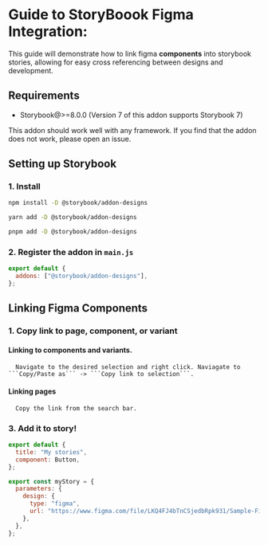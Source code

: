 # Guide to StoryBoook Figma Integration: 

  This guide will demonstrate how to link figma **components** into storybook stories, allowing for easy cross referencing between designs and development.

## Requirements

- Storybook@>=8.0.0 (Version 7 of this addon supports Storybook 7)

This addon should work well with any framework. If you find that the addon does not work, please open an issue.

## Setting up Storybook

### 1. Install

```sh
npm install -D @storybook/addon-designs

yarn add -D @storybook/addon-designs

pnpm add -D @storybook/addon-designs
```

### 2. Register the addon in `main.js`

```js
export default {
  addons: ["@storybook/addon-designs"],
};
```

## Linking Figma Components

### 1. Copy link to page, component, or variant

  #### Linking to components and variants. 
      Navigate to the desired selection and right click. Naviagate to ```Copy/Paste as``` -> ```Copy link to selection```. 
  #### Linking pages 
      Copy the link from the search bar. 

### 3. Add it to story!

```js
export default {
  title: "My stories",
  component: Button,
};

export const myStory = {
  parameters: {
    design: {
      type: "figma",
      url: "https://www.figma.com/file/LKQ4FJ4bTnCSjedbRpk931/Sample-File",
    },
  },
};
```
